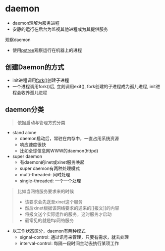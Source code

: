 # daemon

- daemon理解为服务进程
- 安静的运行在后台为监视其他进程或为其提供服务

观察daemon

- 使用[pstree](Linux_pstree.md)观察运行在机器上的进程

## 创建Daemon的方式

- init进程调用[fork()](Linux_Process_fork().md)创建子进程
- 一个进程调用fork()后, 立刻调用exit(), fork创建的子进程成为孤儿进程, init进程会收养孤儿进程

## daemon分类

> 依据启动与管理方式分类

- stand alone
  - daemon启动后，常驻在内存中，一直占用系统资源
  - 响应速度很快
  - 比如全球信息网WWW的daemon(httpd)
- super daemon
  - 有daemon的inet或xinet服务唤起
  - super daemon有两种处理模式
   - multi-threaded: 同时处理
   - single-threaded: 一个一个处理

> 比如当网络服务要求来的时候
> - 该要求会先送至xinet这个服务
> - 然后xinet根据该网络要求的送来的[[报文]]的内容
> - 将报文送个实际运作的服务，这时服务才启动
> - 最常见的就是ftp网络服务

- 以工作状态区分，daemon有两种模式
  - signal-control: 通过讯号来管理，只要有需求，就去处理
  - interval-control: 每隔一段时间主动去执行某项工作